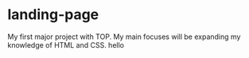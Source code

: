 # landing-page

My first major project with TOP. My main focuses will be expanding my knowledge of HTML and CSS.
hello